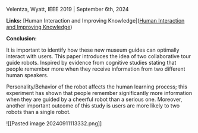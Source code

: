 Velentza, Wyatt, IEEE 2019 | September 6th, 2024

**Links:** [Human Interaction and Improving Knowledge]([Human Interaction and Improving Knowledge](https://ieeexplore.ieee.org/abstract/document/8956372/authors#authors))

**Conclusion:** 

It is important to identify how these new museum guides can optimally interact with users. This paper introduces the idea of two collaborative tour guide robots. Inspired by evidence from cognitive studies stating that people remember more when they receive information from two different human speakers.

Personality/Behavior of the robot affects the human learning process; this experiment has shown that people remember significantly more information when they are guided by a cheerful robot than a serious one. Moreover, another important outcome of this study is users are more likely to two robots than a single robot.

![[Pasted image 20240911113332.png]]
